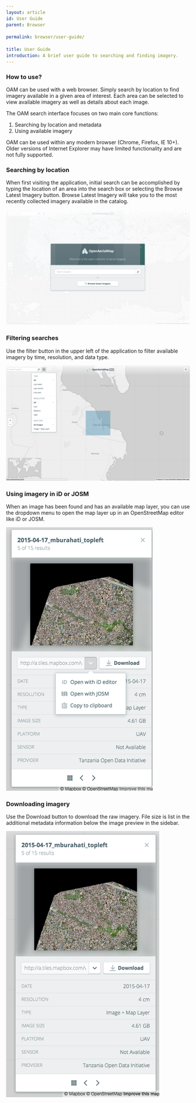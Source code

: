 ```yaml
---
layout: article
id: User Guide
parent: Browser

permalink: browser/user-guide/

title: User Guide
introduction: A brief user guide to searching and finding imagery.
---
```


### How to use? 

OAM can be used with a web browser. Simply search by location to find imagery available in a given area of interest. Each area can be selected to view available imagery as well as details about each image. 

The OAM search interface focuses on two main core functions: 
  
  1. Searching by location and metadata
  2. Using available imagery

OAM can be used within any modern browser (Chrome, Firefox, IE 10+). Older versions of Internet Explorer may have limited functionality and are not fully supported. 

### Searching by location

When first visiting the application, initial search can be accomplished by typing the location of an area into the search box or selecting the Browse Latest Imagery button. Browse Latest Imagery will take you to the most recently collected imagery available in the catalog. 


  ![](/content/browser/landing.png)


### Filtering searches

Use the filter button in the upper left of the application to filter available imagery by time, resolution, and data type.

![](/content/browser/filter-full.png)


### Using imagery in iD or JOSM

When an image has been found and has an available map layer, you can use the dropdown menu to open the map layer up in an OpenStreetMap editor like iD or JOSM.

![](/content/browser/sidebar-open.png)


### Downloading imagery

Use the Download button to download the raw imagery. File size is list in the additional metadata information below the image preview in the sidebar. 


![](/content/browser/sidebar.png)

